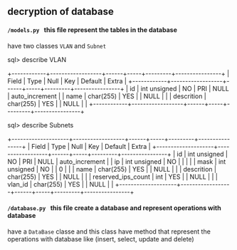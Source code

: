 ## decryption of database

#### ``` /models.py  ``` this file represent the tables in the database
have two classes ``` VLAN ``` and ``` Subnet ```

sql> describe VLAN

+------------+------------------+------+-----+---------+----------------+
|  Field     | Type             | Null | Key | Default | Extra          |
+------------+------------------+------+-----+---------+----------------+
| id         | int     unsigned | NO   | PRI | NULL    | auto_increment |
| name       | char(255)        | YES  |     | NULL    |                |
| descrition | char(255)        | YES  |     | NULL    |                |
+------------+------------------+------+-----+---------+----------------+

sql> describe Subnets
    
+--------------------+------------------+------+-----+---------+----------------+
| Field              | Type             | Null | Key | Default | Extra          |
+--------------------+------------------+------+-----+---------+----------------+
| id                 | int     unsigned | NO   | PRI | NULL    | auto_increment |
| ip                 | int     unsigned | NO   |     |         |                |
| mask               | int     unsigned | NO   |     | 0       |                |
| name               | char(255)        | YES  |     | NULL    |                |
| descrition         | char(255)        | YES  |     | NULL    |                |
| reserved_ips_count | int              | YES  |     | NULL    |                |
| vlan_id            | char(255)        | YES  |     | NULL    |                |
+--------------------+------------------+------+-----+---------+----------------+


#### ``` /database.py  ``` this file create a database and represent operations with database

have a ``` DataBase ``` classe
and this class have method that represent the operations with database like (insert, select, update and delete)